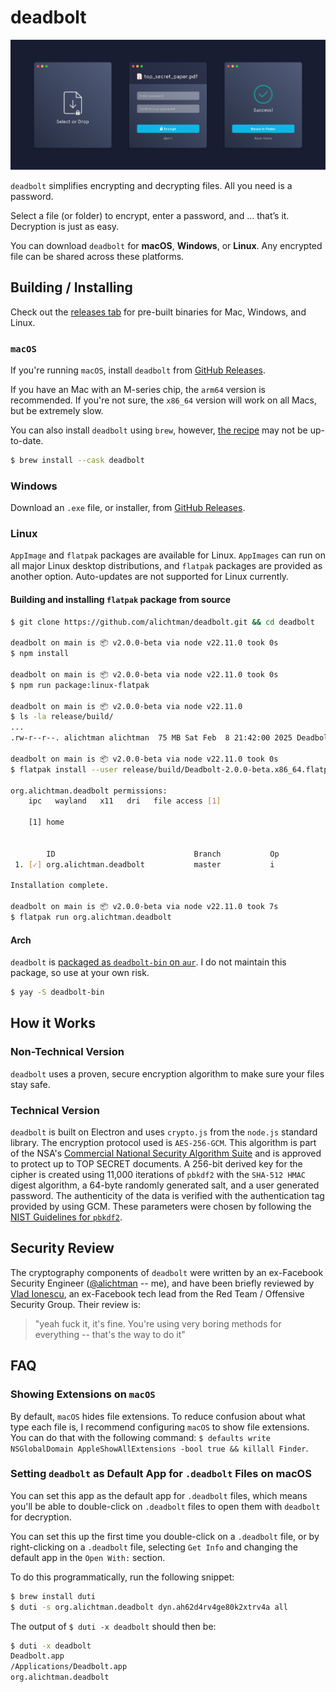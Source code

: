 # deadbolt

<img src="img/deadbolt-header.png" />

`deadbolt` simplifies encrypting and decrypting files. All you need is a password.

Select a file (or folder) to encrypt, enter a password, and … that’s it. Decryption is just as easy.

You can download `deadbolt` for **macOS**, **Windows**, or **Linux**. Any encrypted file can be shared across these platforms.

## Building / Installing

Check out the [releases tab](https://github.com/alichtman/deadbolt/releases) for pre-built binaries for Mac, Windows, and Linux.

### `macOS`

If you're running `macOS`, install `deadbolt` from [GitHub Releases](https://github.com/alichtman/deadbolt/releases).

If you have an Mac with an M-series chip, the `arm64` version is recommended. If you're not sure, the `x86_64` version will work on all Macs, but be extremely slow.

You can also install `deadbolt` using `brew`, however, [the recipe](https://github.com/Homebrew/homebrew-cask/blob/master/Casks/d/deadbolt.rb) may not be up-to-date.

```bash
$ brew install --cask deadbolt
```

### Windows

Download an `.exe` file, or installer, from [GitHub Releases](https://github.com/alichtman/deadbolt/releases).

### Linux

`AppImage` and `flatpak` packages are available for Linux. `AppImages` can run on all major Linux desktop distributions, and `flatpak` packages are provided as another option. Auto-updates are not supported for Linux currently.

<!-- TODO: Add reference to flathub once I get that published [Flathub](https://flathub.org/apps/details/org.alichtman.deadbolt)-->

#### Building and installing `flatpak` package from source

```bash
$ git clone https://github.com/alichtman/deadbolt.git && cd deadbolt

deadbolt on main is 📦 v2.0.0-beta via node v22.11.0 took 0s
$ npm install

deadbolt on main is 📦 v2.0.0-beta via node v22.11.0 took 0s
$ npm run package:linux-flatpak

deadbolt on main is 📦 v2.0.0-beta via node v22.11.0
$ ls -la release/build/
...
.rw-r--r--. alichtman alichtman  75 MB Sat Feb  8 21:42:00 2025 Deadbolt-2.0.0-beta.x86_64.flatpak

deadbolt on main is 📦 v2.0.0-beta via node v22.11.0 took 0s
$ flatpak install --user release/build/Deadbolt-2.0.0-beta.x86_64.flatpak

org.alichtman.deadbolt permissions:
    ipc   wayland   x11   dri   file access [1]

    [1] home


        ID                               Branch           Op           Remote                   Download
 1. [✓] org.alichtman.deadbolt           master           i            deadbolt-origin          0 bytes

Installation complete.

deadbolt on main is 📦 v2.0.0-beta via node v22.11.0 took 7s
$ flatpak run org.alichtman.deadbolt
```

#### Arch

`deadbolt` is [packaged as `deadbolt-bin` on `aur`](https://aur.archlinux.org/packages/deadbolt-bin). I do not maintain this package, so use at your own risk.

```bash
$ yay -S deadbolt-bin
```

## How it Works

### Non-Technical Version

`deadbolt` uses a proven, secure encryption algorithm to make sure your files stay safe.

### Technical Version

`deadbolt` is built on Electron and uses `crypto.js` from the `node.js` standard library. The encryption protocol used is `AES-256-GCM`. This algorithm is part of the NSA's [Commercial National Security Algorithm Suite](https://apps.nsa.gov/iaarchive/programs/iad-initiatives/cnsa-suite.cfm) and is approved to protect up to TOP SECRET documents. A 256-bit derived key for the cipher is created using 11,000 iterations of `pbkdf2` with the `SHA-512 HMAC` digest algorithm, a 64-byte randomly generated salt, and a user generated password. The authenticity of the data is verified with the authentication tag provided by using GCM. These parameters were chosen by following the [NIST Guidelines for `pbkdf2`](https://nvlpubs.nist.gov/nistpubs/Legacy/SP/nistspecialpublication800-132.pdf).

## Security Review

The cryptography components of `deadbolt` were written by an ex-Facebook Security Engineer ([@alichtman](https://github.com/alichtman) -- me), and have been briefly reviewed by [Vlad Ionescu](https://github.com/vladionescu), an ex-Facebook tech lead from the Red Team / Offensive Security Group. Their review is:

> "yeah fuck it, it's fine. You're using very boring methods for everything -- that's the way to do it"

## FAQ

### Showing Extensions on `macOS`

By default, `macOS` hides file extensions. To reduce confusion about what type each file is, I recommend configuring `macOS` to show file extensions. You can do that with the following command: `$ defaults write NSGlobalDomain AppleShowAllExtensions -bool true && killall Finder`.

### Setting `deadbolt` as Default App for `.deadbolt` Files on macOS

You can set this app as the default app for `.deadbolt` files, which means you'll be able to double-click on `.deadbolt` files to open them with `deadbolt` for decryption.

You can set this up the first time you double-click on a `.deadbolt` file, or by right-clicking on a `.deadbolt` file, selecting `Get Info` and changing the default app in the `Open With:` section.

To do this programmatically, run the following snippet:

```bash
$ brew install duti
$ duti -s org.alichtman.deadbolt dyn.ah62d4rv4ge80k2xtrv4a all
```

The output of `$ duti -x deadbolt` should then be:

```bash
$ duti -x deadbolt
Deadbolt.app
/Applications/Deadbolt.app
org.alichtman.deadbolt
```
